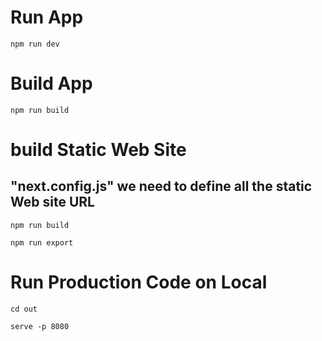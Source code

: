 # Run App

`npm run dev`

# Build App

`npm run build`

# build Static Web Site

## "next.config.js" we need to define all the static Web site URL

`npm run build`

`npm run export`

# Run Production Code on Local

`cd out`

`serve -p 8080`
